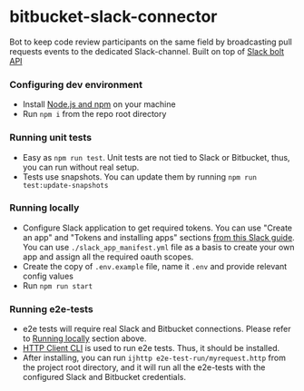 # bitbucket-slack-connector

Bot to keep code review participants on the same field by broadcasting pull requests events to the dedicated
Slack-channel.
Built on top of [Slack bolt API](https://slack.dev/bolt-js/tutorial/getting-started)

### Configuring dev environment

- Install [Node.js and npm](https://nodejs.org) on your machine
- Run `npm i` from the repo root directory

### Running unit tests

- Easy as ```npm run test```. Unit tests are not tied to Slack or Bitbucket, thus, you can run without real setup.
- Tests use snapshots. You can update them by running ```npm run test:update-snapshots```

### Running locally

- Configure Slack application to get required tokens. You can use "Create an app" and "Tokens and installing apps"
  sections [from this Slack guide](https://slack.dev/bolt-js/tutorial/getting-started#create-an-app). You can
  use `./slack_app_manifest.yml` file as a basis to create your own app and assign all the required oauth scopes.
- Create the copy of `.env.example` file, name it `.env` and provide relevant config values
- Run ```npm run start```

### Running e2e-tests

- e2e tests will require real Slack and Bitbucket connections. Please refer to [Running locally](#running-locally)
  section above.
- [HTTP Client CLI](https://www.jetbrains.com/help/idea/http-client-cli.html) is used to run e2e tests. Thus, it should
  be installed.
- After installing, you can run ```ijhttp e2e-test-run/myrequest.http``` from the project root directory, and it will
  run all the e2e-tests with the configured Slack and Bitbucket credentials.  
